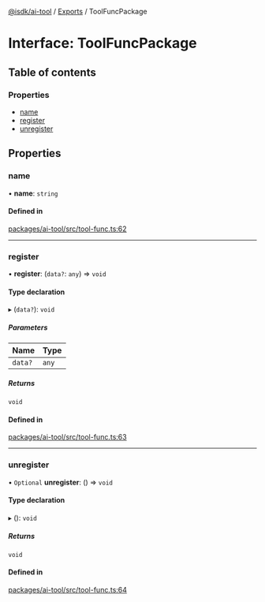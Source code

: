 [@isdk/ai-tool](../README.md) / [Exports](../modules.md) / ToolFuncPackage

# Interface: ToolFuncPackage

## Table of contents

### Properties

- [name](ToolFuncPackage.md#name)
- [register](ToolFuncPackage.md#register)
- [unregister](ToolFuncPackage.md#unregister)

## Properties

### name

• **name**: `string`

#### Defined in

[packages/ai-tool/src/tool-func.ts:62](https://github.com/isdk/ai-tool.js/blob/787e914a1f5dab2d24312399a6f123f0e8360403/src/tool-func.ts#L62)

___

### register

• **register**: (`data?`: `any`) => `void`

#### Type declaration

▸ (`data?`): `void`

##### Parameters

| Name | Type |
| :------ | :------ |
| `data?` | `any` |

##### Returns

`void`

#### Defined in

[packages/ai-tool/src/tool-func.ts:63](https://github.com/isdk/ai-tool.js/blob/787e914a1f5dab2d24312399a6f123f0e8360403/src/tool-func.ts#L63)

___

### unregister

• `Optional` **unregister**: () => `void`

#### Type declaration

▸ (): `void`

##### Returns

`void`

#### Defined in

[packages/ai-tool/src/tool-func.ts:64](https://github.com/isdk/ai-tool.js/blob/787e914a1f5dab2d24312399a6f123f0e8360403/src/tool-func.ts#L64)
